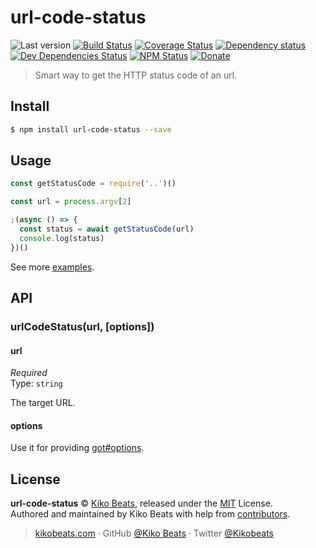 # url-code-status

![Last version](https://img.shields.io/github/tag/Kikobeats/url-code-status.svg?style=flat-square)
[![Build Status](https://img.shields.io/travis/Kikobeats/url-code-status/master.svg?style=flat-square)](https://travis-ci.org/Kikobeats/url-code-status)
[![Coverage Status](https://img.shields.io/coveralls/Kikobeats/url-code-status.svg?style=flat-square)](https://coveralls.io/github/Kikobeats/url-code-status)
[![Dependency status](https://img.shields.io/david/Kikobeats/url-code-status.svg?style=flat-square)](https://david-dm.org/Kikobeats/url-code-status)
[![Dev Dependencies Status](https://img.shields.io/david/dev/Kikobeats/url-code-status.svg?style=flat-square)](https://david-dm.org/Kikobeats/url-code-status#info=devDependencies)
[![NPM Status](https://img.shields.io/npm/dm/url-code-status.svg?style=flat-square)](https://www.npmjs.org/package/url-code-status)
[![Donate](https://img.shields.io/badge/donate-paypal-blue.svg?style=flat-square)](https://paypal.me/Kikobeats)

> Smart way to get the HTTP status code of an url.

## Install

```bash
$ npm install url-code-status --save
```

## Usage

```js
const getStatusCode = require('..')()

const url = process.argv[2]

;(async () => {
  const status = await getStatusCode(url)
  console.log(status)
})()
```

See more [examples](/examples).

## API

### urlCodeStatus(url, [options])

#### url

*Required*<br>
Type: `string`

The target URL.

#### options

Use it for providing [got#options](https://github.com/sindresorhus/got#goturl-options).

## License

**url-code-status** © [Kiko Beats](https://kikobeats.com), released under the [MIT](https://github.com/Kikobeats/url-code-status/blob/master/LICENSE.md) License.<br>
Authored and maintained by Kiko Beats with help from [contributors](https://github.com/Kikobeats/url-code-status/contributors).

> [kikobeats.com](https://kikobeats.com) · GitHub [@Kiko Beats](https://github.com/Kikobeats) · Twitter [@Kikobeats](https://twitter.com/Kikobeats)
